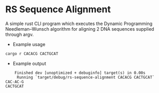 # RS Sequence Alignment
A simple rust CLI program which executes the Dynamic Programming Needleman–Wunsch algorithm for aligning 2 DNA sequences supplied through argv.

* Example usage
```sh
cargo r CACACG CACTGCAT
```
* Example output
```text
    Finished dev [unoptimized + debuginfo] target(s) in 0.00s
     Running `target/debug/rs-sequence-alignment CACACG CACTGCAT`
CAC-AC-G
CACTGCAT
```
